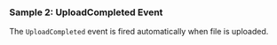 ### Sample 2: UploadCompleted Event

The `UploadCompleted` event is fired automatically when file is uploaded.